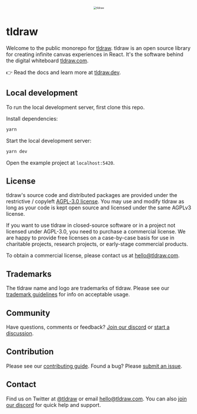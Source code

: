 <div alt style="text-align: center; transform: scale(.5);">
	<picture>
		<source media="(prefers-color-scheme: dark)" srcset="https://raw.githubusercontent.com/tldraw/tldraw/main/assets/github-hero-dark-2.png" />
		<img alt="tldraw" src="https://raw.githubusercontent.com/tldraw/tldraw/main/assets/github-hero-light-2.png" />
	</picture>
</div>

# tldraw

Welcome to the public monorepo for [tldraw](https://github.com/tldraw/tldraw). tldraw is an open source library for creating infinite canvas experiences in React. It's the software behind the digital whiteboard [tldraw.com](https://tldraw.com).

👉 Read the docs and learn more at [tldraw.dev](https://tldraw.dev).

## Local development

To run the local development server, first clone this repo.

Install dependencies:

```bash
yarn
```

Start the local development server:

```bash
yarn dev
```

Open the example project at `localhost:5420`.

## License

tldraw's source code and distributed packages are provided under the restrictive / copyleft [AGPL-3.0 license](https://github.com/tldraw/tldraw/blob/master/LICENSE.md). You may use and modify tldraw as long as your code is kept open source and licensed under the same AGPLv3 license.

If you want to use tldraw in closed-source software or in a project not licensed under AGPL-3.0, you need to purchase a commercial license. We are happy to provide free licenses on a case-by-case basis for use in charitable projects, research projects, or early-stage commercial products.

To obtain a commercial license, please contact us at [hello@tldraw.com](mailto:hello@tldraw.com).

## Trademarks

The tldraw name and logo are trademarks of tldraw. Please see our [trademark guidelines](https://github.com/tldraw/tldraw/blob/main/TRANDEMARKS.md) for info on acceptable usage.

## Community

Have questions, comments or feedback? [Join our discord](https://discord.gg/rhsyWMUJxd) or [start a discussion](https://github.com/tldraw/tldraw/discussions/new).

## Contribution

Please see our [contributing guide](https://github.com/tldraw/tldraw/blob/main/CONTRIBUTING.md). Found a bug? Please [submit an issue](https://github.com/tldraw/tldraw/issues/new).

## Contact

Find us on Twitter at [@tldraw](https://twitter.com/tldraw) or email [hello@tldraw.com](mailto://hello@tldraw.com). You can also [join our discord](https://discord.gg/rhsyWMUJxd) for quick help and support.

